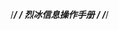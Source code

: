 /****************************************************/
/* 烈冰信息操作手册                                   */
/****************************************************/ 
